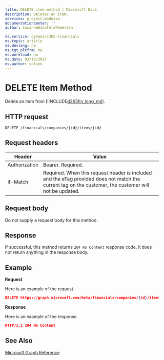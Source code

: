 ```yaml
---
title: DELETE item method | Microsoft Docs
description: Deletes an item.
services: project-madeira
documentationcenter: ''
author: SusanneWindfeldPedersen

ms.service: dynamics365-financials
ms.topic: article
ms.devlang: na
ms.tgt_pltfrm: na
ms.workload: na
ms.date: 03/13/2017
ms.author: solsen
---
```


# DELETE Item Method
Delete an item from [!INCLUDE[d365fin_long_md](../includes/d365fin_long_md.md)].

## HTTP request
```
DELETE /financials/companies/{id}/items/{id}
```

## Request headers
|Header|Value|
|------|-----|
|Authorization|Bearer. Required.|
|If-Match       |Required. When this request header is included and the eTag provided does not match the current tag on the customer, the customer will not be updated. |

## Request body
Do not supply a request body for this method.

## Response
If successful, this method returns ```204 No Content``` response code. It does not return anything in the response body.

## Example

**Request**

Here is an example of the request.
```json
DELETE https://graph.microsoft.com/beta/financials/companies/{id}/items/{id}
```

**Response**

Here is an example of the response. 

```json
HTTP/1.1 204 No Content
```
## See Also
[Microsoft Graph Reference](../api/dynamics_graph_reference.md)  
